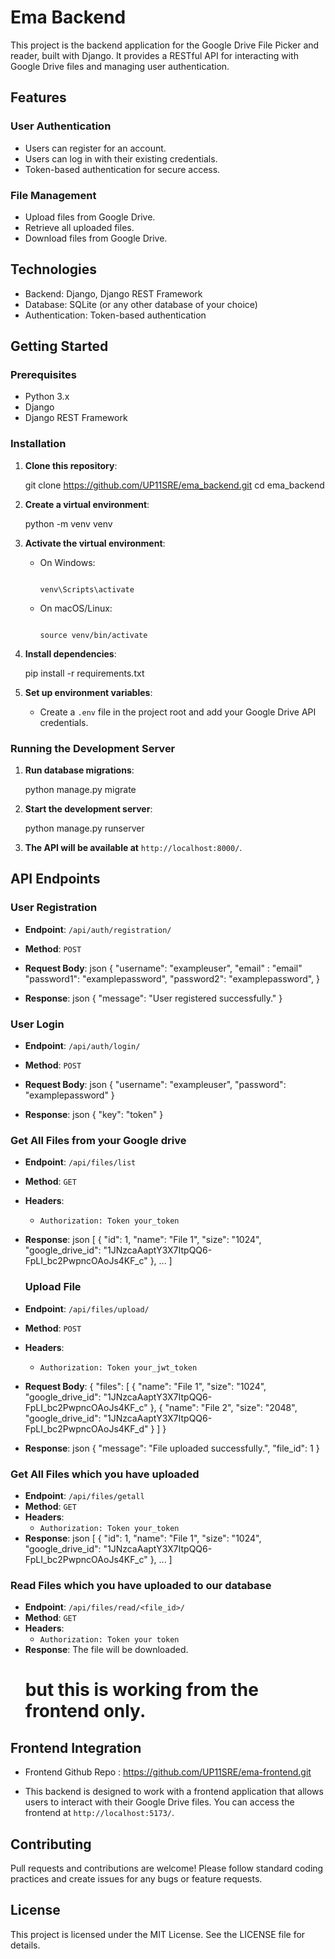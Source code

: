 # Ema Backend

This project is the backend application for the Google Drive File Picker and reader, built with Django. It provides a RESTful API for interacting with Google Drive files and managing user authentication.

## Features

### User Authentication

- Users can register for an account.
- Users can log in with their existing credentials.
- Token-based authentication for secure access.

### File Management

- Upload files from Google Drive.
- Retrieve all uploaded files.
- Download files from Google Drive.

## Technologies

- Backend: Django, Django REST Framework
- Database: SQLite (or any other database of your choice)
- Authentication: Token-based authentication

## Getting Started

### Prerequisites

- Python 3.x
- Django
- Django REST Framework

### Installation

1. **Clone this repository**:

   git clone <https://github.com/UP11SRE/ema_backend.git>
   cd ema_backend

2. **Create a virtual environment**:

   python -m venv venv

3. **Activate the virtual environment**:

   - On Windows:

     ```

     venv\Scripts\activate

     ```

   - On macOS/Linux:

     ```

     source venv/bin/activate
     ```

4. **Install dependencies**:

   pip install -r requirements.txt

5. **Set up environment variables**:
   - Create a `.env` file in the project root and add your Google Drive API credentials.

### Running the Development Server

1. **Run database migrations**:

   python manage.py migrate

2. **Start the development server**:

   python manage.py runserver

3. **The API will be available at** `http://localhost:8000/`.

## API Endpoints

### User Registration

- **Endpoint**: `/api/auth/registration/`
- **Method**: `POST`
- **Request Body**:
  json
  {
  "username": "exampleuser",
  "email" : "email"
  "password1": "examplepassword",
  "password2": "examplepassword",
  }

- **Response**:
  json
  {
  "message": "User registered successfully."
  }

### User Login

- **Endpoint**: `/api/auth/login/`
- **Method**: `POST`
- **Request Body**:
  json
  {
  "username": "exampleuser",
  "password": "examplepassword"
  }

- **Response**:
  json
  {
  "key": "token"
  }

### Get All Files from your Google drive

- **Endpoint**: `/api/files/list`
- **Method**: `GET`
- **Headers**:
  - `Authorization: Token your_token`
- **Response**:
  json
  [
  {
  "id": 1,
  "name": "File 1",
  "size": "1024",
  "google_drive_id": "1JNzcaAaptY3X7ItpQQ6-FpLI_bc2PwpncOAoJs4KF_c"
  },
  ...
  ]

  ### Upload File

- **Endpoint**: `/api/files/upload/`
- **Method**: `POST`
- **Headers**:
  - `Authorization: Token your_jwt_token`
- **Request Body**:
  {
  "files": [
  {
  "name": "File 1",
  "size": "1024",
  "google_drive_id": "1JNzcaAaptY3X7ItpQQ6-FpLI_bc2PwpncOAoJs4KF_c"
  },
  {
  "name": "File 2",
  "size": "2048",
  "google_drive_id": "1JNzcaAaptY3X7ItpQQ6-FpLI_bc2PwpncOAoJs4KF_d"
  }
  ]
  }

- **Response**:
  json
  {
  "message": "File uploaded successfully.",
  "file_id": 1
  }

### Get All Files which you have uploaded

- **Endpoint**: `/api/files/getall`
- **Method**: `GET`
- **Headers**:
  - `Authorization: Token your_token`
- **Response**:
  json
  [
  {
  "id": 1,
  "name": "File 1",
  "size": "1024",
  "google_drive_id": "1JNzcaAaptY3X7ItpQQ6-FpLI_bc2PwpncOAoJs4KF_c"
  },
  ...
  ]

### Read Files which you have uploaded to our database

- **Endpoint**: `/api/files/read/<file_id>/`
- **Method**: `GET`
- **Headers**:
  - `Authorization: Token your token`
- **Response**: The file will be downloaded.
  # but this is working from the frontend only.

## Frontend Integration

- Frontend Github Repo : https://github.com/UP11SRE/ema-frontend.git

- This backend is designed to work with a frontend application that allows users to interact with their Google Drive files. You can access the frontend at `http://localhost:5173/`.

## Contributing

Pull requests and contributions are welcome! Please follow standard coding practices and create issues for any bugs or feature requests.

## License

This project is licensed under the MIT License. See the LICENSE file for details.
